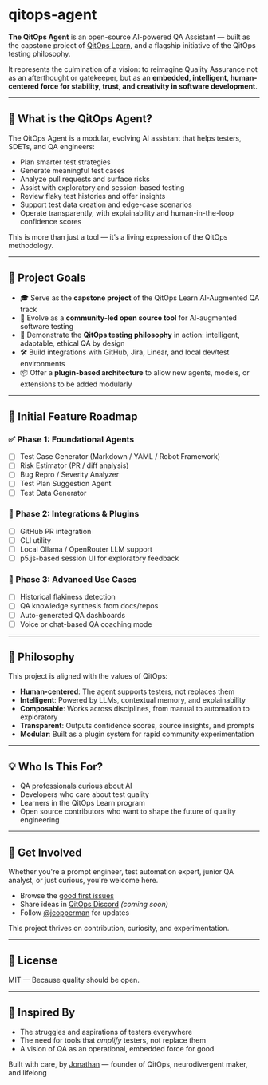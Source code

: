 # qitops-agent

**The QitOps Agent** is an open-source AI-powered QA Assistant — built as the capstone project of [QitOps Learn](https://qitops.dev), and a flagship initiative of the QitOps testing philosophy.

It represents the culmination of a vision: to reimagine Quality Assurance not as an afterthought or gatekeeper, but as an **embedded, intelligent, human-centered force for stability, trust, and creativity in software development**.

---

## 🧠 What is the QitOps Agent?

The QitOps Agent is a modular, evolving AI assistant that helps testers, SDETs, and QA engineers:

- Plan smarter test strategies
- Generate meaningful test cases
- Analyze pull requests and surface risks
- Assist with exploratory and session-based testing
- Review flaky test histories and offer insights
- Support test data creation and edge-case scenarios
- Operate transparently, with explainability and human-in-the-loop confidence scores

This is more than just a tool — it’s a living expression of the QitOps methodology.

---

## 🌱 Project Goals

- 🎓 Serve as the **capstone project** of the QitOps Learn AI-Augmented QA track
- 🚀 Evolve as a **community-led open source tool** for AI-augmented software testing
- 📖 Demonstrate the **QitOps testing philosophy** in action: intelligent, adaptable, ethical QA by design
- 🛠 Build integrations with GitHub, Jira, Linear, and local dev/test environments
- 📦 Offer a **plugin-based architecture** to allow new agents, models, or extensions to be added modularly

---

## 🧩 Initial Feature Roadmap

### ✅ Phase 1: Foundational Agents
- [ ] Test Case Generator (Markdown / YAML / Robot Framework)
- [ ] Risk Estimator (PR / diff analysis)
- [ ] Bug Repro / Severity Analyzer
- [ ] Test Plan Suggestion Agent
- [ ] Test Data Generator

### 🔌 Phase 2: Integrations & Plugins
- [ ] GitHub PR integration
- [ ] CLI utility
- [ ] Local Ollama / OpenRouter LLM support
- [ ] p5.js-based session UI for exploratory feedback

### 🧪 Phase 3: Advanced Use Cases
- [ ] Historical flakiness detection
- [ ] QA knowledge synthesis from docs/repos
- [ ] Auto-generated QA dashboards
- [ ] Voice or chat-based QA coaching mode

---

## 🧠 Philosophy

This project is aligned with the values of QitOps:

- **Human-centered**: The agent supports testers, not replaces them
- **Intelligent**: Powered by LLMs, contextual memory, and explainability
- **Composable**: Works across disciplines, from manual to automation to exploratory
- **Transparent**: Outputs confidence scores, source insights, and prompts
- **Modular**: Built as a plugin system for rapid community experimentation

---

## 💡 Who Is This For?

- QA professionals curious about AI
- Developers who care about test quality
- Learners in the QitOps Learn program
- Open source contributors who want to shape the future of quality engineering

---

## 🤝 Get Involved

Whether you're a prompt engineer, test automation expert, junior QA analyst, or just curious, you're welcome here.

- Browse the [good first issues](https://github.com/jcopperman/qitops-agent/issues)
- Share ideas in [QitOps Discord](#) *(coming soon)*
- Follow [@jcopperman](https://github.com/jcopperman) for updates

This project thrives on contribution, curiosity, and experimentation.

---

## 📜 License

MIT — Because quality should be open.

---

## 🧭 Inspired By

- The struggles and aspirations of testers everywhere
- The need for tools that *amplify* testers, not replace them
- A vision of QA as an operational, embedded force for good

Built with care, by [Jonathan](https://jcopperman.dev) — founder of QitOps, neurodivergent maker, and lifelong
